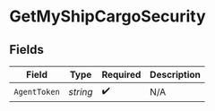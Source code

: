 # GetMyShipCargoSecurity


## Fields

| Field              | Type               | Required           | Description        |
| ------------------ | ------------------ | ------------------ | ------------------ |
| `AgentToken`       | *string*           | :heavy_check_mark: | N/A                |